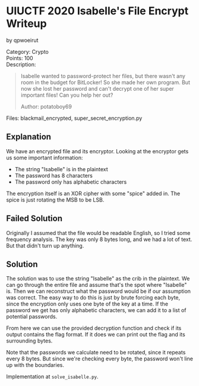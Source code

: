 # UIUCTF 2020 Isabelle's File Encrypt Writeup
by qpwoeirut

Category: Crypto<br>
Points: 100<br>
Description:<br>
> Isabelle wanted to password-protect her files, but there wasn't any room in the budget for BitLocker! So she made her own program. But now she lost her password and can't decrypt one of her super important files! Can you help her out?
>
> Author: potatoboy69

Files: blackmail_encrypted, super_secret_encryption.py

## Explanation
We have an encrypted file and its encryptor.
Looking at the encryptor gets us some important information:
* The string "Isabelle" is in the plaintext
* The password has 8 characters
* The password only has alphabetic characters

The encryption itself is an XOR cipher with some "spice" added in.
The spice is just rotating the MSB to be LSB.

## Failed Solution
Originally I assumed that the file would be readable English, so I tried some frequency analysis.
The key was only 8 bytes long, and we had a lot of text.
But that didn't turn up anything.

## Solution
The solution was to use the string "Isabelle" as the crib in the plaintext.
We can go through the entire file and assume that's the spot where "Isabelle" is.
Then we can reconstruct what the password would be if our assumption was correct.
The easy way to do this is just by brute forcing each byte, since the encryption only uses one byte of the key at a time.
If the password we get has only alphabetic characters, we can add it to a list of potential passwords.

From here we can use the provided decryption function and check if its output contains the flag format.
If it does we can print out the flag and its surrounding bytes.

Note that the passwords we calculate need to be rotated, since it repeats every 8 bytes.
But since we're checking every byte, the password won't line up with the boundaries.

Implementation at `solve_isabelle.py`.